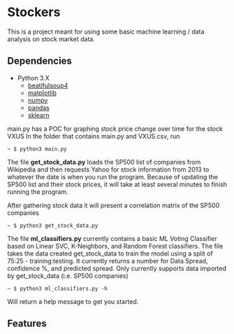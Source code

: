# Stockers

This is a project meant for using some basic machine learning / data analysis on stock market data. 

## Dependencies
 - Python 3.X
   - [beatifulsoup4](https://pypi.org/project/beautifulsoup4/)
   - [matplotlib](https://pypi.org/project/matplotlib/)
   - [numpy](https://pypi.org/project/numpy/)
   - [pandas](https://pandas.pydata.org/)
   - [sklearn](https://scikit-learn.org/stable/install.html)


main.py has a POC for graphing stock price change over time for the stock VXUS
In the folder that contains main.py and VXUS.csv, run

```
~ $ python3 main.py
```

The file **get_stock_data.py** loads the SP500 list of companies from Wikipedia and then requests Yahoo for stock information
from 2013 to whatever the date is when you run the program. Because of updating the SP500 list and their
stock prices, it will take at least several minutes to finish running the program.

After gathering stock data it will present a correlation matrix of the SP500 companies

```
~ $ python3 get_stock_data.py
```

The file **ml_classifiers.py** currently contains a basic ML Voting Classifier based on Linear SVC, K-Neighbors, and
Random Forest classifiers. The file takes the data created get_stock_data to train the model using a split of
75:25 - training:testing. It currently returns a number for Data Spread, confidence %, and predicted spread.
Only currently supports data imported by get_stock_data (i.e. SP500 companies)

```
~ $ python3 ml_classifiers.py -h
```
Will return a help message to get you started.


## Features
